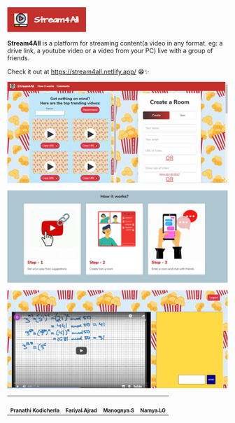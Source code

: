![Image](logo.jpg)

**Stream4All** is a platform for streaming content(a video in any format. eg: a drive link, a youtube video or a video from your PC) live with a group of friends.

Check it out at https://stream4all.netlify.app/ 😁✨

![Image](landing.png)

![Image](script.PNG)

![Image](theatre.PNG)

<table>
  <tr>
    <td align="center"><img src="https://github.com/account" width="100px;" alt=""/><br /><sub><b>Pranathi Kodicherla</b></sub></a></td>
      <td align="center"><a href="https://kentcdodds.com"><img src="https://avatars.githubusercontent.com/u/1500684?v=3" width="100px;" alt=""/><br /><sub><b>Fariyal Ajrad</b></sub></a></td>
      <td align="center"><a href="https://kentcdodds.com"><img src="https://avatars.githubusercontent.com/u/1500684?v=3" width="100px;" alt=""/><br /><sub><b>Manognya S</b></sub></a></td>
      <td align="center"><a href="https://kentcdodds.com"><img src="https://avatars.githubusercontent.com/u/1500684?v=3" width="100px;" alt=""/><br /><sub><b>Namya LG</b></sub></a></td>
   
  </tr>
  </table>
